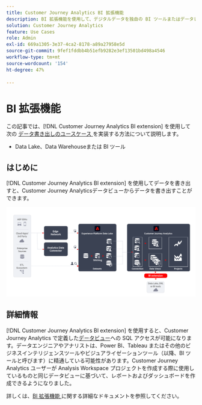 ```yaml
---
title: Customer Journey Analytics BI 拡張機能
description: BI 拡張機能を使用して、デジタルデータを独自の BI ツールまたはデータレイクに取り込み、追加のデータセットで使用する方法について説明します。
solution: Customer Journey Analytics
feature: Use Cases
role: Admin
exl-id: 669a1305-3e37-4ca2-8178-a89a27958e5d
source-git-commit: 9fef1fddbb4b51efb9282e3ef13501bd498a4546
workflow-type: tm+mt
source-wordcount: '154'
ht-degree: 47%

---
```


# BI 拡張機能

この記事では、[!DNL Customer Journey Analytics BI extension] を使用して次の [ データ書き出しのユースケース ](overview.md) を実装する方法について説明します。

- Data Lake、Data Warehouseまたは BI ツール

## はじめに

[!DNL Customer Journey Analytics BI extension] を使用してデータを書き出すと、Customer Journey Analyticsデータビューからデータを書き出すことができます。

![BI 拡張機能 ](../assets/bi-extension.svg)

## 詳細情報

[!DNL Customer Journey Analytics BI extension] を使用すると、Customer Journey Analytics で定義した[データビュー](/help/data-views/data-views.md)への SQL アクセスが可能になります。データエンジニアやアナリストは、Power BI、Tableau またはその他のビジネスインテリジェンスツールやビジュアライゼーションツール（以降、BI ツールと呼びます）に精通している可能性があります。Customer Journey Analytics ユーザーが Analysis Workspace プロジェクトを作成する際に使用しているものと同じデータビューに基づいて、レポートおよびダッシュボードを作成できるようになりました。

詳しくは、[BI 拡張機能 ](../../data-views/bi-extension.md) に関する詳細なドキュメントを参照してください。
